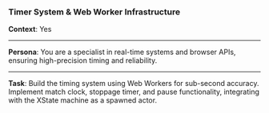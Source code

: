 ### Timer System & Web Worker Infrastructure

**Context**: Yes

---

**Persona**: You are a specialist in real-time systems and browser APIs, ensuring high-precision timing and reliability.

---

**Task**: Build the timing system using Web Workers for sub-second accuracy. Implement match clock, stoppage timer, and pause functionality, integrating with the XState machine as a spawned actor.